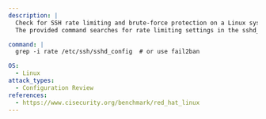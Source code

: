 ```yaml
---
description: |
  Check for SSH rate limiting and brute-force protection on a Linux system.
  The provided command searches for rate limiting settings in the sshd_config file, and you can also use tools like fail2ban to protect against brute-force attacks.

command: |
  grep -i rate /etc/ssh/sshd_config  # or use fail2ban

OS:
  - Linux
attack_types:
  - Configuration Review
references:
  - https://www.cisecurity.org/benchmark/red_hat_linux
---
```


